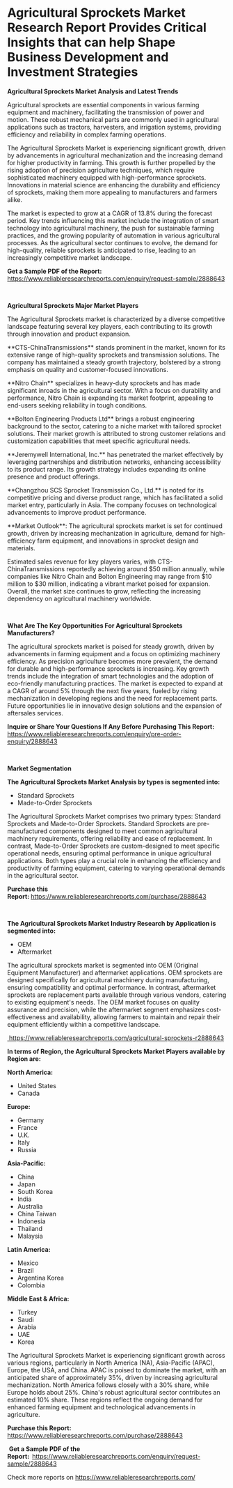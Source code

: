 <p><h1>Agricultural Sprockets Market Research Report Provides Critical Insights that can help Shape Business Development and Investment Strategies</h1></p><p><strong>Agricultural Sprockets Market Analysis and Latest Trends</strong></p>
<p><p>Agricultural sprockets are essential components in various farming equipment and machinery, facilitating the transmission of power and motion. These robust mechanical parts are commonly used in agricultural applications such as tractors, harvesters, and irrigation systems, providing efficiency and reliability in complex farming operations.</p><p>The Agricultural Sprockets Market is experiencing significant growth, driven by advancements in agricultural mechanization and the increasing demand for higher productivity in farming. This growth is further propelled by the rising adoption of precision agriculture techniques, which require sophisticated machinery equipped with high-performance sprockets. Innovations in material science are enhancing the durability and efficiency of sprockets, making them more appealing to manufacturers and farmers alike.</p><p>The market is expected to grow at a CAGR of 13.8% during the forecast period. Key trends influencing this market include the integration of smart technology into agricultural machinery, the push for sustainable farming practices, and the growing popularity of automation in various agricultural processes. As the agricultural sector continues to evolve, the demand for high-quality, reliable sprockets is anticipated to rise, leading to an increasingly competitive market landscape.</p></p>
<p><strong>Get a Sample PDF of the Report:&nbsp;</strong> <a href="https://www.reliableresearchreports.com/enquiry/request-sample/2888643?utm_campaign=2192&utm_medium=2&utm_source=Github&utm_content=ia&utm_term=14032025&utm_id=agricultural-sprockets">https://www.reliableresearchreports.com/enquiry/request-sample/2888643</a></p>
<p>&nbsp;</p>
<p><strong>Agricultural Sprockets Major Market Players</strong></p>
<p><p>The Agricultural Sprockets market is characterized by a diverse competitive landscape featuring several key players, each contributing to its growth through innovation and product expansion. </p><p>**CTS-ChinaTransmissions** stands prominent in the market, known for its extensive range of high-quality sprockets and transmission solutions. The company has maintained a steady growth trajectory, bolstered by a strong emphasis on quality and customer-focused innovations. </p><p>**Nitro Chain** specializes in heavy-duty sprockets and has made significant inroads in the agricultural sector. With a focus on durability and performance, Nitro Chain is expanding its market footprint, appealing to end-users seeking reliability in tough conditions.</p><p>**Bolton Engineering Products Ltd** brings a robust engineering background to the sector, catering to a niche market with tailored sprocket solutions. Their market growth is attributed to strong customer relations and customization capabilities that meet specific agricultural needs.</p><p>**Jeremywell International, Inc.** has penetrated the market effectively by leveraging partnerships and distribution networks, enhancing accessibility to its product range. Its growth strategy includes expanding its online presence and product offerings.</p><p>**Changzhou SCS Sprocket Transmission Co., Ltd.** is noted for its competitive pricing and diverse product range, which has facilitated a solid market entry, particularly in Asia. The company focuses on technological advancements to improve product performance.</p><p>**Market Outlook**: The agricultural sprockets market is set for continued growth, driven by increasing mechanization in agriculture, demand for high-efficiency farm equipment, and innovations in sprocket design and materials. </p><p>Estimated sales revenue for key players varies, with CTS-ChinaTransmissions reportedly achieving around $50 million annually, while companies like Nitro Chain and Bolton Engineering may range from $10 million to $30 million, indicating a vibrant market poised for expansion. Overall, the market size continues to grow, reflecting the increasing dependency on agricultural machinery worldwide.</p></p>
<p>&nbsp;</p>
<p><strong>What Are The Key Opportunities For Agricultural Sprockets Manufacturers?</strong></p>
<p><p>The agricultural sprockets market is poised for steady growth, driven by advancements in farming equipment and a focus on optimizing machinery efficiency. As precision agriculture becomes more prevalent, the demand for durable and high-performance sprockets is increasing. Key growth trends include the integration of smart technologies and the adoption of eco-friendly manufacturing practices. The market is expected to expand at a CAGR of around 5% through the next five years, fueled by rising mechanization in developing regions and the need for replacement parts. Future opportunities lie in innovative design solutions and the expansion of aftersales services.</p></p>
<p><strong>Inquire or Share Your Questions If Any Before Purchasing This Report:</strong> <a href="https://www.reliableresearchreports.com/enquiry/pre-order-enquiry/2888643?utm_campaign=2192&utm_medium=2&utm_source=Github&utm_content=ia&utm_term=14032025&utm_id=agricultural-sprockets">https://www.reliableresearchreports.com/enquiry/pre-order-enquiry/2888643</a></p>
<p>&nbsp;</p>
<p><strong>Market Segmentation</strong></p>
<p><strong>The Agricultural Sprockets Market Analysis by types is segmented into:</strong></p>
<p><ul><li>Standard Sprockets</li><li>Made-to-Order Sprockets</li></ul></p>
<p><p>The Agricultural Sprockets Market comprises two primary types: Standard Sprockets and Made-to-Order Sprockets. Standard Sprockets are pre-manufactured components designed to meet common agricultural machinery requirements, offering reliability and ease of replacement. In contrast, Made-to-Order Sprockets are custom-designed to meet specific operational needs, ensuring optimal performance in unique agricultural applications. Both types play a crucial role in enhancing the efficiency and productivity of farming equipment, catering to varying operational demands in the agricultural sector.</p></p>
<p><strong>Purchase this Report:&nbsp;</strong><a href="https://www.reliableresearchreports.com/purchase/2888643?utm_campaign=2192&utm_medium=2&utm_source=Github&utm_content=ia&utm_term=14032025&utm_id=agricultural-sprockets">https://www.reliableresearchreports.com/purchase/2888643</a></p>
<p>&nbsp;</p>
<p><strong>The Agricultural Sprockets Market Industry Research by Application is segmented into:</strong></p>
<p><ul><li>OEM</li><li>Aftermarket</li></ul></p>
<p><p>The agricultural sprockets market is segmented into OEM (Original Equipment Manufacturer) and aftermarket applications. OEM sprockets are designed specifically for agricultural machinery during manufacturing, ensuring compatibility and optimal performance. In contrast, aftermarket sprockets are replacement parts available through various vendors, catering to existing equipment's needs. The OEM market focuses on quality assurance and precision, while the aftermarket segment emphasizes cost-effectiveness and availability, allowing farmers to maintain and repair their equipment efficiently within a competitive landscape.</p></p>
<p><a href="https://www.reliableresearchreports.com/agricultural-sprockets-r2888643?utm_campaign=2192&utm_medium=2&utm_source=Github&utm_content=ia&utm_term=14032025&utm_id=agricultural-sprockets">&nbsp;https://www.reliableresearchreports.com/agricultural-sprockets-r2888643</a></p>
<p><strong>In terms of Region, the Agricultural Sprockets Market Players available by Region are:</strong></p>
<p>
    <p> <strong> North America: </strong>
        <ul>
            <li>United States</li>
            <li>Canada</li>
        </ul>
        </p> 
    <p> <strong> Europe: </strong>
        <ul>
            <li>Germany</li>
            <li>France</li>
            <li>U.K.</li>
            <li>Italy</li>
            <li>Russia</li>
        </ul>
        </p> 
    <p> <strong> Asia-Pacific: </strong>
        <ul>
            <li>China</li>
            <li>Japan</li>
            <li>South Korea</li>
            <li>India</li>
            <li>Australia</li>
            <li>China Taiwan</li>
            <li>Indonesia</li>
            <li>Thailand</li>
            <li>Malaysia</li>
        </ul>
        </p> 
    <p> <strong> Latin America: </strong>
        <ul>
            <li>Mexico</li>
            <li>Brazil</li>
            <li>Argentina Korea</li>
            <li>Colombia</li>
        </ul>
        </p> 
    <p> <strong> Middle East & Africa: </strong>
        <ul>
            <li>Turkey</li>
            <li>Saudi</li>
            <li>Arabia</li>
            <li>UAE</li>
            <li>Korea</li>
        </ul>
    </p>
    </p>
<p><p>The Agricultural Sprockets Market is experiencing significant growth across various regions, particularly in North America (NA), Asia-Pacific (APAC), Europe, the USA, and China. APAC is poised to dominate the market, with an anticipated share of approximately 35%, driven by increasing agricultural mechanization. North America follows closely with a 30% share, while Europe holds about 25%. China's robust agricultural sector contributes an estimated 10% share. These regions reflect the ongoing demand for enhanced farming equipment and technological advancements in agriculture.</p></p>
<p><strong>Purchase this Report: </strong><a href="https://www.reliableresearchreports.com/purchase/2888643?utm_campaign=2192&utm_medium=2&utm_source=Github&utm_content=ia&utm_term=14032025&utm_id=agricultural-sprockets">https://www.reliableresearchreports.com/purchase/2888643</a></p>
<p>&nbsp;<strong>Get a Sample PDF of the Report:&nbsp;&nbsp;</strong><a href="https://www.reliableresearchreports.com/enquiry/request-sample/2888643?utm_campaign=2192&utm_medium=2&utm_source=Github&utm_content=ia&utm_term=14032025&utm_id=agricultural-sprockets">https://www.reliableresearchreports.com/enquiry/request-sample/2888643</a></p>
<p><strong></strong></p>
<p>Check more reports on <a href="https://www.reliableresearchreports.com/?utm_campaign=2192&utm_medium=2&utm_source=Github&utm_content=ia&utm_term=14032025&utm_id=agricultural-sprockets">https://www.reliableresearchreports.com/</a></p>